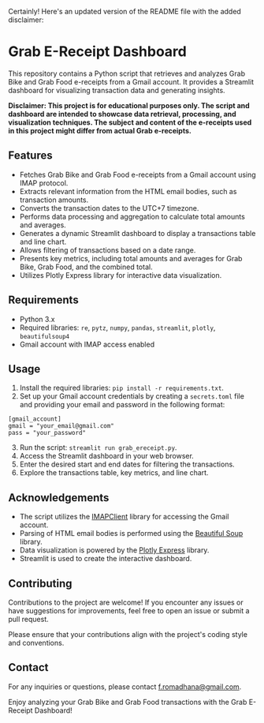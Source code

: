 Certainly! Here's an updated version of the README file with the added disclaimer:

# Grab E-Receipt Dashboard

This repository contains a Python script that retrieves and analyzes Grab Bike and Grab Food e-receipts from a Gmail account. It provides a Streamlit dashboard for visualizing transaction data and generating insights.

**Disclaimer: This project is for educational purposes only. The script and dashboard are intended to showcase data retrieval, processing, and visualization techniques. The subject and content of the e-receipts used in this project might differ from actual Grab e-receipts.**

## Features

- Fetches Grab Bike and Grab Food e-receipts from a Gmail account using IMAP protocol.
- Extracts relevant information from the HTML email bodies, such as transaction amounts.
- Converts the transaction dates to the UTC+7 timezone.
- Performs data processing and aggregation to calculate total amounts and averages.
- Generates a dynamic Streamlit dashboard to display a transactions table and line chart.
- Allows filtering of transactions based on a date range.
- Presents key metrics, including total amounts and averages for Grab Bike, Grab Food, and the combined total.
- Utilizes Plotly Express library for interactive data visualization.

## Requirements

- Python 3.x
- Required libraries: `re`, `pytz`, `numpy`, `pandas`, `streamlit`, `plotly`, `beautifulsoup4`
- Gmail account with IMAP access enabled

## Usage

1. Install the required libraries: `pip install -r requirements.txt`.
2. Set up your Gmail account credentials by creating a `secrets.toml` file and providing your email and password in the following format:

```
[gmail_account]
gmail = "your_email@gmail.com"
pass = "your_password"
```

3. Run the script: `streamlit run grab_ereceipt.py`.
4. Access the Streamlit dashboard in your web browser.
5. Enter the desired start and end dates for filtering the transactions.
6. Explore the transactions table, key metrics, and line chart.


## Acknowledgements

- The script utilizes the [IMAPClient](https://imapclient.readthedocs.io/) library for accessing the Gmail account.
- Parsing of HTML email bodies is performed using the [Beautiful Soup](https://www.crummy.com/software/BeautifulSoup/bs4/doc/) library.
- Data visualization is powered by the [Plotly Express](https://plotly.com/python/plotly-express/) library.
- Streamlit is used to create the interactive dashboard.

## Contributing

Contributions to the project are welcome! If you encounter any issues or have suggestions for improvements, feel free to open an issue or submit a pull request.

Please ensure that your contributions align with the project's coding style and conventions.

## Contact

For any inquiries or questions, please contact [f.romadhana@gmail.com](mailto:f.romadhana@gmail.com).

Enjoy analyzing your Grab Bike and Grab Food transactions with the Grab E-Receipt Dashboard!